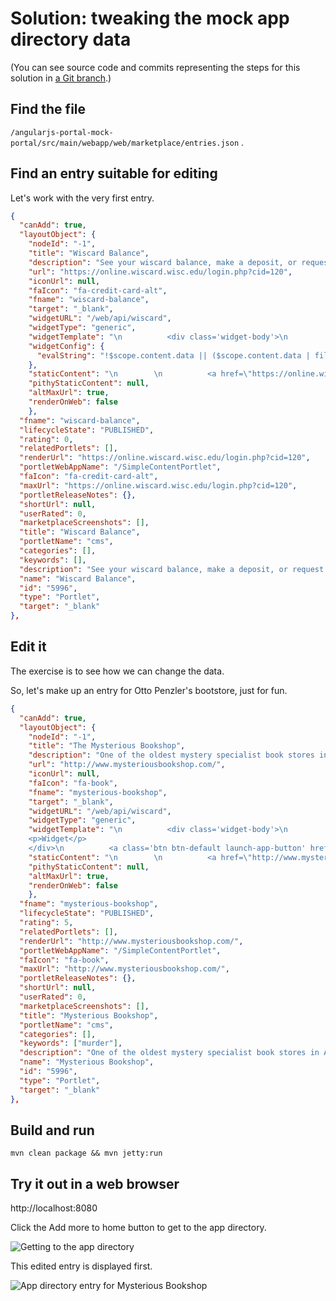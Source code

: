 # Solution: tweaking the mock app directory data

(You can see source code and commits representing the steps for this solution in [a Git branch](https://github.com/apetro/angularjs-portal/tree/oa16-app-directory).)

## Find the file

`/angularjs-portal-mock-portal/src/main/webapp/web/marketplace/entries.json` .

## Find an entry suitable for editing

Let's work with the very first entry.

```JSON
{
  "canAdd": true,
  "layoutObject": {
    "nodeId": "-1",
    "title": "Wiscard Balance",
    "description": "See your wiscard balance, make a deposit, or request money.",
    "url": "https://online.wiscard.wisc.edu/login.php?cid=120",
    "iconUrl": null,
    "faIcon": "fa-credit-card-alt",
    "fname": "wiscard-balance",
    "target": "_blank",
    "widgetURL": "/web/api/wiscard",
    "widgetType": "generic",
    "widgetTemplate": "\n          <div class='widget-body'>\n            <loading-gif data-object='content' data-empty='isEmpty'></loading-gif>\n            <div ng-if=\"content && (content.data | filter: account=103).length > 0\"  class='center' style='padding:20px;'>\n              <span style='font-size: 35px; color:#b70101'> {{ (content.data | filter: account=103)[0].balance | currency:\"$\":2}}</span>\n            </div>\n            <div ng-if='isEmpty' style='padding: 20px; font-size: 14px;'>\n              <i class='fa fa-exclamation-triangle fa-3x pull-left' style='color: #b70101;'></i>\n              <span>Balance unavailable, please try again later</span>\n            </div>\n            <div class=\"center\">\n              <i class=\"fa fa-credit-card-alt fa-5x\" style=\"color: #cbcbcb;\"></i>\n            </div>\n          </div>\n          <a class='btn btn-default launch-app-button' href='https://online.wiscard.wisc.edu/login.php?cid=120'>Manage my Wiscard</a>\n        ",
    "widgetConfig": {
      "evalString": "!$scope.content.data || ($scope.content.data | filter: account=103).length  === 0"
    },
    "staticContent": "\n        \n          <a href=\"https://online.wiscard.wisc.edu/login.php?cid=120\">Access your Wiscard account.</a>\n        \n      ",
    "pithyStaticContent": null,
    "altMaxUrl": true,
    "renderOnWeb": false
    },
  "fname": "wiscard-balance",
  "lifecycleState": "PUBLISHED",
  "rating": 0,
  "relatedPortlets": [],
  "renderUrl": "https://online.wiscard.wisc.edu/login.php?cid=120",
  "portletWebAppName": "/SimpleContentPortlet",
  "faIcon": "fa-credit-card-alt",
  "maxUrl": "https://online.wiscard.wisc.edu/login.php?cid=120",
  "portletReleaseNotes": {},
  "shortUrl": null,
  "userRated": 0,
  "marketplaceScreenshots": [],
  "title": "Wiscard Balance",
  "portletName": "cms",
  "categories": [],
  "keywords": [],
  "description": "See your wiscard balance, make a deposit, or request money.",
  "name": "Wiscard Balance",
  "id": "5996",
  "type": "Portlet",
  "target": "_blank"
},
```

## Edit it

The exercise is to see how we can change the data.

So, let's make up an entry for Otto Penzler's bootstore, just for fun.

```JSON
{
  "canAdd": true,
  "layoutObject": {
    "nodeId": "-1",
    "title": "The Mysterious Bookshop",
    "description": "One of the oldest mystery specialist book stores in America, the Mysterious Bookshop is now in its 36th year. Previously located in midtown, the bookshop now calls Tribeca its home.",
    "url": "http://www.mysteriousbookshop.com/",
    "iconUrl": null,
    "faIcon": "fa-book",
    "fname": "mysterious-bookshop",
    "target": "_blank",
    "widgetURL": "/web/api/wiscard",
    "widgetType": "generic",
    "widgetTemplate": "\n          <div class='widget-body'>\n            
    <p>Widget</p>
    </div>\n          <a class='btn btn-default launch-app-button' href='http://www.mysteriousbookshop.com/'>Go to bookstore</a>\n        ",
    "staticContent": "\n        \n          <a href=\"http://www.mysteriousbookshop.com/\">Go to bookstore.</a>\n        \n      ",
    "pithyStaticContent": null,
    "altMaxUrl": true,
    "renderOnWeb": false
    },
  "fname": "mysterious-bookshop",
  "lifecycleState": "PUBLISHED",
  "rating": 5,
  "relatedPortlets": [],
  "renderUrl": "http://www.mysteriousbookshop.com/",
  "portletWebAppName": "/SimpleContentPortlet",
  "faIcon": "fa-book",
  "maxUrl": "http://www.mysteriousbookshop.com/",
  "portletReleaseNotes": {},
  "shortUrl": null,
  "userRated": 0,
  "marketplaceScreenshots": [],
  "title": "Mysterious Bookshop",
  "portletName": "cms",
  "categories": [],
  "keywords": ["murder"],
  "description": "One of the oldest mystery specialist book stores in America, the Mysterious Bookshop is now in its 36th year. Previously located in midtown, the bookshop now calls Tribeca its home.",
  "name": "Mysterious Bookshop",
  "id": "5996",
  "type": "Portlet",
  "target": "_blank"
},
```

## Build and run

`mvn clean package && mvn jetty:run`

## Try it out in a web browser

http://localhost:8080

Click the Add more to home button to get to the app directory.

![Getting to the app directory](http://goo.gl/A7g7Ue)

This edited entry is displayed first.

![App directory entry for Mysterious Bookshop](http://goo.gl/9ehkUR)
